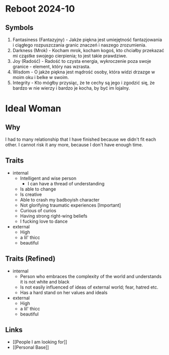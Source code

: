 # Reboot 2024-10

## Symbols

1. Fantasiness (Fantazyjny) - Jakże piękna jest umiejętność fantazjowania i ciągłego rozpuszczania granic znaczeń i naszego zrozumienia.
2. Darkness (Mrok) - Kocham mrok, kocham kogoś, kto chciałby przekazać mi cząstke swojego cierpienia; to jest takie prawdziwe.
3. Joy (Radość) - Radość to czysta energia, wykroczenie poza swoje granice - element, który nas wzrasta.
4. Wisdom - O jakże piękna jest mądrość osoby, która widzi drzazge w moim oku i belke w swoim.
5. Integrity - Kto mógłby przysiąc, że te cechy są jego i zgodzić się, że bardzo w nie wierzy i bardzo je kocha, by być im lojalny.

# Ideal Woman

## Why

I had to many relationship that I have finished because we didn't fit each other.
I cannot risk it any more, because I don't have enough time.

## Traits

- internal
    - Intelligent and wise person
        - I can have a thread of understanding
    - Is able to change
    - Is creative
    - Able to crash my badboyish character
    - Not glorifying traumatic experiences [Important]
    - Curious of curios 
    - Having strong right-wing beliefs
    - I fucking love to dance
- external
    - High
    - a lil' thicc
    - beautiful

## Traits (Refined)

- internal
    - Person who embraces the complexity of the world and understands it is not white and black
    - Is not easily influenced of ideas of external world; fear, hatred etc.
    - Has a hard stand on her values and ideals
- external
    - High
    - a lil' thicc
    - beautiful

## Links

- [[People I am looking for]]
- [[Personal Base]]
